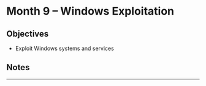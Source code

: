 # Month 9 – Windows Exploitation

## Objectives
- Exploit Windows systems and services

## Notes

---
